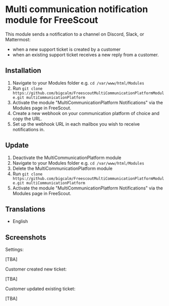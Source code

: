 # Multi communication notification module for FreeScout

This module sends a notification to a channel on Discord, Slack, or Mattermost:
- when a new support ticket is created by a customer
- when an existing support ticket receives a new reply from a customer.

## Installation

1. Navigate to your Modules folder e.g. `cd /var/www/html/Modules`
2. Run `git clone https://github.com/bigcalm/FreescoutMultiCommunicationPlatformModule.git multiCommunicationPlatform`
3. Activate the module "MultiCommunicationPlatform Notifications" via the Modules page in FreeScout.
4. Create a new webhook on your communication platform of choice and copy the URL.
5. Set up the webhook URL in each mailbox you wish to receive notifications in.

## Update

1. Deactivate the MultiCommunicationPlatform module
2. Navigate to your Modules folder e.g. `cd /var/www/html/Modules`
3. Delete the MultiCommunicationPlatform module
4. Run `git clone https://github.com/bigcalm/FreescoutMultiCommunicationPlatformModule.git multiCommunicationPlatform`
5. Activate the module "MultiCommunicationPlatform Notifications" via the Modules page in FreeScout.

## Translations

- English

## Screenshots

Settings:

[TBA]

Customer created new ticket:

[TBA]

Customer updated existing ticket:

[TBA]
